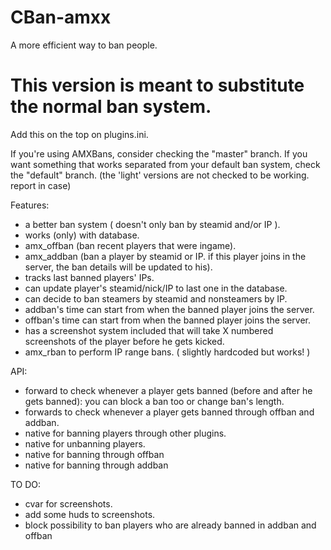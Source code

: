 # CBan-amxx

A more efficient way to ban people.
# This version is meant to substitute the normal ban system. 
Add this on the top on plugins.ini. 

If you're using AMXBans, consider checking the "master" branch. 
If you want something that works separated from your default ban system, check the "default" branch.
(the 'light' versions are not checked to be working. report in case)

Features:
 - a better ban system ( doesn't only ban by steamid and/or IP ).
 - works (only) with database.
 - amx_offban (ban recent players that were ingame).
 - amx_addban (ban a player by steamid or IP. if this player joins in the server, the ban details will be updated to his).
 - tracks last banned players' IPs.
 - can update player's steamid/nick/IP to last one in the database.
 - can decide to ban steamers by steamid and nonsteamers by IP.
 - addban's time can start from when the banned player joins the server.
 - offban's time can start from when the banned player joins the server.
 - has a screenshot system included that will take X numbered screenshots of the player before he gets kicked.
 - amx_rban to perform IP range bans. ( slightly hardcoded but works! )

API:
 - forward to check whenever a player gets banned (before and after he gets banned): you can block a ban too or change ban's length.
 - forwards to check whenever a player gets banned through offban and addban.
 - native for banning players through other plugins.
 - native for unbanning players.
 - native for banning through offban 
 - native for banning through addban  
   
TO DO:
 - cvar for screenshots.
 - add some huds to screenshots.
 - block possibility to ban players who are already banned in addban and offban
